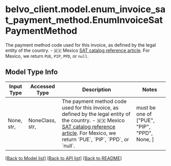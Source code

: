 # belvo_client.model.enum_invoice_sat_payment_method.EnumInvoiceSatPaymentMethod

The payment method code used for this invoice, as defined by the legal entity of the country.  - 🇲🇽 Mexico [SAT catalog reference article](https://developers.belvo.com/docs/sat-catalogs#payment-method). For Mexico, we return `PUE`, `PIP`, `PPD`, or `null`. 

## Model Type Info
Input Type | Accessed Type | Description | Notes
------------ | ------------- | ------------- | -------------
None, str,  | NoneClass, str,  | The payment method code used for this invoice, as defined by the legal entity of the country.  - 🇲🇽 Mexico [SAT catalog reference article](https://developers.belvo.com/docs/sat-catalogs#payment-method). For Mexico, we return &#x60;PUE&#x60;, &#x60;PIP&#x60;, &#x60;PPD&#x60;, or &#x60;null&#x60;.  | must be one of ["PUE", "PIP", "PPD", None, ] 

[[Back to Model list]](../../README.md#documentation-for-models) [[Back to API list]](../../README.md#documentation-for-api-endpoints) [[Back to README]](../../README.md)

